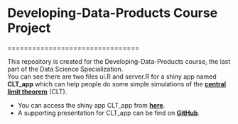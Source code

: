 # Developing-Data-Products Course Project
================================

This repository is created for the Developing-Data-Products course, the last part of the Data Science Specialization.  
You can see there are two files ui.R and server.R for a shiny app named **CLT_app** which can help people do some simple simulations of the [**central limit theorem**](https://en.wikipedia.org/wiki/Central_limit_theorem) (CLT). 

- You can access the shiny app CLT_app from [**here**](https://menghaoliu-pku.shinyapps.io/CLT_app).
- A supporting presentation for CLT_app can be find on [**GitHub**](http://menghaoliu.github.io/Slidify_CLT_app/index.html#5). 




